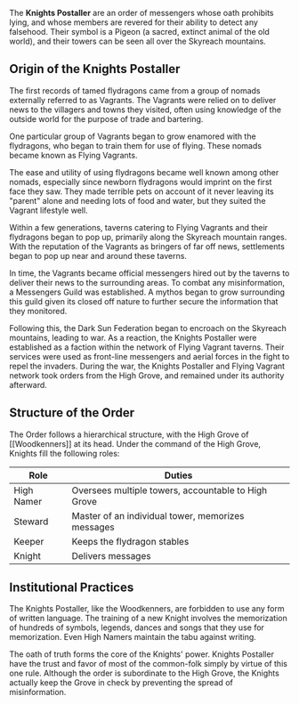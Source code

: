 The **Knights Postaller** are an order of messengers whose oath prohibits lying, and whose members are revered for their ability to detect any falsehood. Their symbol is a Pigeon (a sacred, extinct animal of the old world), and their towers can be seen all over the Skyreach mountains.

## Origin of the Knights Postaller

The first records of tamed flydragons came from a group of nomads externally referred to as Vagrants. The Vagrants were relied on to deliver news to the villagers and towns they visited, often using knowledge of the outside world for the purpose of trade and bartering.

One particular group of Vagrants began to grow enamored with the flydragons, who began to train them for use of flying. These nomads became known as Flying Vagrants.

The ease and utility of using flydragons became well known among other nomads, especially since newborn flydragons would imprint on the first face they saw. They made terrible pets on account of it never leaving its "parent" alone and needing lots of food and water, but they suited the Vagrant lifestyle well.

Within a few generations, taverns catering to Flying Vagrants and their flydragons began to pop up, primarily along the Skyreach mountain ranges. With the reputation of the Vagrants as bringers of far off news, settlements began to pop up near and around these taverns.

In time, the Vagrants became official messengers hired out by the taverns to deliver their news to the surrounding areas. To combat any misinformation, a Messengers Guild was established. A mythos began to grow surrounding this guild given its closed off nature to further secure the information that they monitored.

Following this, the Dark Sun Federation began to encroach on the Skyreach mountains, leading to war. As a reaction, the Knights Postaller were established as a faction within the network of Flying Vagrant taverns. Their services were used as front-line messengers and aerial forces in the fight to repel the invaders. During the war, the Knights Postaller and Flying Vagrant network took orders from the High Grove, and remained under its authority afterward.

## Structure of the Order

The Order follows a hierarchical structure, with the High Grove of [[Woodkenners]] at its head. Under the command of the High Grove, Knights fill the following roles:

| Role       | Duties                                              |
| ---------- | --------------------------------------------------- |
| High Namer | Oversees multiple towers, accountable to High Grove |
| Steward    | Master of an individual tower, memorizes messages   |
| Keeper     | Keeps the flydragon stables                         |
| Knight     | Delivers messages                                   |
## Institutional Practices

The Knights Postaller, like the Woodkenners, are forbidden to use any form of written language. The training of a new Knight involves the memorization of hundreds of symbols, legends, dances and songs that they use for memorization. Even High Namers maintain the tabu against writing.

The oath of truth forms the core of the Knights' power. Knights Postaller have the trust and favor of most of the common-folk simply by virtue of this one rule. Although the order is subordinate to the High Grove, the Knights actually keep the Grove in check by preventing the spread of misinformation.